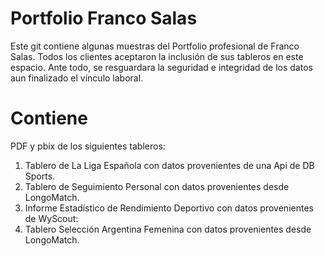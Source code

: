 # Portfolio Franco Salas
Este git contiene algunas muestras del Portfolio profesional de Franco Salas.
Todos los clientes aceptaron la inclusión de sus tableros en este espacio. 
Ante todo, se resguardara la seguridad e integridad de los datos aun finalizado el vínculo laboral.

# Contiene 
PDF y pbix de los siguientes tableros:

1. Tablero de La Liga Española con datos provenientes de una Api de DB Sports.
2. Tablero de Seguimiento Personal con datos provenientes desde LongoMatch.
3. Informe Estadístico de Rendimiento Deportivo con datos provenientes de WyScout:
4. Tablero Selección Argentina Femenina con datos provenientes desde LongoMatch.
